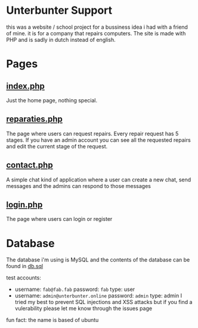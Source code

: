# Unterbunter Support
this was a website / school project for a bussiness idea i had with a friend of mine. it is for a company that repairs computers.
The site is made with PHP and is sadly in dutch instead of english. 

# Pages
## [index.php](https://github.com/FabianENL/UnterBunter-Support/blob/main/index.php)
Just the home page, nothing special.

## [reparaties.php](https://github.com/FabianENL/UnterBunter-Support/blob/main/reparaties.php)
The page where users can request repairs.
Every repair request has 5 stages.
If you have an admin account you can see all the requested repairs and edit the current stage of the request.

## [contact.php](https://github.com/FabianENL/UnterBunter-Support/blob/main/contact.php)
A simple chat kind of application where a user can create a new chat, send messages and the admins can respond to those messages

## [login.php](https://github.com/FabianENL/UnterBunter-Support/blob/main/login.php)
The page where users can login or register

# Database
The database i'm using is MySQL and the contents of the database can be found in [db.sql](https://github.com/FabianENL/UnterBunter-Support/blob/main/db.sql)

test accounts:
- username: `fab@fab.fab` password: `fab` type: user
- username: `admin@unterbunter.online` password: `admin` type: admin
I tried my best to prevent SQL injections and XSS attacks but if you find a vulerability please let me know  through the issues page


fun fact: the name is based of ubuntu
